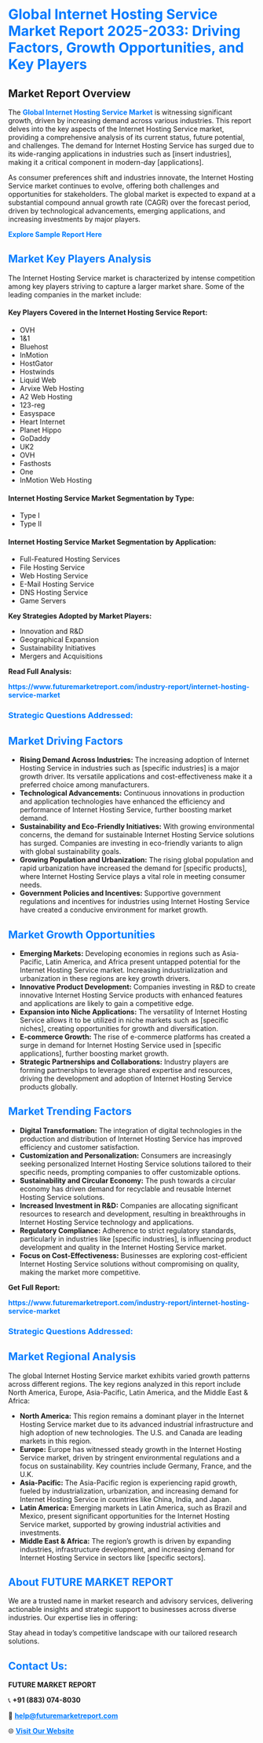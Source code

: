<h1 style="color: #007BFF;">Global Internet Hosting Service Market Report 2025-2033: Driving Factors, Growth Opportunities, and Key Players</h1>

<section id="overview">
<h2>Market Report Overview</h2>
<p>The <a href="https://www.futuremarketreport.com/industry-report/internet-hosting-service-market" style="color: #007BFF; text-decoration: none;"><strong>Global Internet Hosting Service Market</strong></a> is witnessing significant growth, driven by increasing demand across various industries. This report delves into the key aspects of the Internet Hosting Service market, providing a comprehensive analysis of its current status, future potential, and challenges. The demand for Internet Hosting Service has surged due to its wide-ranging applications in industries such as [insert industries], making it a critical component in modern-day [applications].</p>
<p>As consumer preferences shift and industries innovate, the Internet Hosting Service market continues to evolve, offering both challenges and opportunities for stakeholders. The global market is expected to expand at a substantial compound annual growth rate (CAGR) over the forecast period, driven by technological advancements, emerging applications, and increasing investments by major players.</p>
</section>

<section id="overview">
<p><a href="https://www.futuremarketreport.com/request-sample/reportId=106806" style="color: #007BFF; text-decoration: none;"><strong>Explore Sample Report Here</strong></a></p>
</section>

<section id="key-players">
<h2 style="color: #007BFF;">Market Key Players Analysis</h2>
<p>The Internet Hosting Service market is characterized by intense competition among key players striving to capture a larger market share. Some of the leading companies in the market include:</p>
<h4>Key Players Covered in the Internet Hosting Service Report:</h4>
<ul><li>OVH</li><li>1&amp;1</li><li>Bluehost</li><li>InMotion</li><li>HostGator</li><li>Hostwinds</li><li>Liquid Web</li><li>Arvixe Web Hosting</li><li>A2 Web Hosting</li><li>123-reg</li><li>Easyspace</li><li>Heart Internet</li><li>Planet Hippo</li><li>GoDaddy</li><li>UK2</li><li>OVH</li><li>Fasthosts</li><li>One</li><li>InMotion Web Hosting</li></ul>
<h4>Internet Hosting Service Market Segmentation by Type:</h4>
<ul><li>Type I</li><li>Type II</li></ul>

<h4>Internet Hosting Service Market Segmentation by Application:</h4>
<ul><li>Full-Featured Hosting Services</li><li>File Hosting Service</li><li>Web Hosting Service</li><li>E-Mail Hosting Service</li><li>DNS Hosting Service</li><li>Game Servers</li></ul>
<p><strong>Key Strategies Adopted by Market Players:</strong></p>
<ul>
<li>Innovation and R&D</li>
<li>Geographical Expansion</li>
<li>Sustainability Initiatives</li>
<li>Mergers and Acquisitions</li>
</ul>
</section>

<section>
<p><strong>Read Full Analysis: </strong></p><a href="https://www.futuremarketreport.com/industry-report/internet-hosting-service-market" style="color: #007BFF; text-decoration: none;"><strong>https://www.futuremarketreport.com/industry-report/internet-hosting-service-market</strong></a>
<h3 style="color: #007BFF;">Strategic Questions Addressed:</h3>
</section>

<section id="driving-factors">
<h2 style="color: #007BFF;">Market Driving Factors</h2>
<ul>
<li><strong>Rising Demand Across Industries:</strong> The increasing adoption of Internet Hosting Service in industries such as [specific industries] is a major growth driver. Its versatile applications and cost-effectiveness make it a preferred choice among manufacturers.</li>
<li><strong>Technological Advancements:</strong> Continuous innovations in production and application technologies have enhanced the efficiency and performance of Internet Hosting Service, further boosting market demand.</li>
<li><strong>Sustainability and Eco-Friendly Initiatives:</strong> With growing environmental concerns, the demand for sustainable Internet Hosting Service solutions has surged. Companies are investing in eco-friendly variants to align with global sustainability goals.</li>
<li><strong>Growing Population and Urbanization:</strong> The rising global population and rapid urbanization have increased the demand for [specific products], where Internet Hosting Service plays a vital role in meeting consumer needs.</li>
<li><strong>Government Policies and Incentives:</strong> Supportive government regulations and incentives for industries using Internet Hosting Service have created a conducive environment for market growth.</li>
</ul>
</section>

<section id="growth-opportunities">
<h2 style="color: #007BFF;">Market Growth Opportunities</h2>
<ul>
<li><strong>Emerging Markets:</strong> Developing economies in regions such as Asia-Pacific, Latin America, and Africa present untapped potential for the Internet Hosting Service market. Increasing industrialization and urbanization in these regions are key growth drivers.</li>
<li><strong>Innovative Product Development:</strong> Companies investing in R&D to create innovative Internet Hosting Service products with enhanced features and applications are likely to gain a competitive edge.</li>
<li><strong>Expansion into Niche Applications:</strong> The versatility of Internet Hosting Service allows it to be utilized in niche markets such as [specific niches], creating opportunities for growth and diversification.</li>
<li><strong>E-commerce Growth:</strong> The rise of e-commerce platforms has created a surge in demand for Internet Hosting Service used in [specific applications], further boosting market growth.</li>
<li><strong>Strategic Partnerships and Collaborations:</strong> Industry players are forming partnerships to leverage shared expertise and resources, driving the development and adoption of Internet Hosting Service products globally.</li>
</ul>
</section>

<section id="trending-factors">
<h2 style="color: #007BFF;">Market Trending Factors</h2>
<ul>
<li><strong>Digital Transformation:</strong> The integration of digital technologies in the production and distribution of Internet Hosting Service has improved efficiency and customer satisfaction.</li>
<li><strong>Customization and Personalization:</strong> Consumers are increasingly seeking personalized Internet Hosting Service solutions tailored to their specific needs, prompting companies to offer customizable options.</li>
<li><strong>Sustainability and Circular Economy:</strong> The push towards a circular economy has driven demand for recyclable and reusable Internet Hosting Service solutions.</li>
<li><strong>Increased Investment in R&D:</strong> Companies are allocating significant resources to research and development, resulting in breakthroughs in Internet Hosting Service technology and applications.</li>
<li><strong>Regulatory Compliance:</strong> Adherence to strict regulatory standards, particularly in industries like [specific industries], is influencing product development and quality in the Internet Hosting Service market.</li>
<li><strong>Focus on Cost-Effectiveness:</strong> Businesses are exploring cost-efficient Internet Hosting Service solutions without compromising on quality, making the market more competitive.</li>
</ul>
</section>

<section>
<p><strong>Get Full Report: </strong></p><a href="https://www.futuremarketreport.com/industry-report/internet-hosting-service-market" style="color: #007BFF; text-decoration: none;"><strong>https://www.futuremarketreport.com/industry-report/internet-hosting-service-market</strong></a>
<h3 style="color: #007BFF;">Strategic Questions Addressed:</h3>
</section>


<section id="regional-analysis">
<h2 style="color: #007BFF;">Market Regional Analysis</h2>
<p>The global Internet Hosting Service market exhibits varied growth patterns across different regions. The key regions analyzed in this report include North America, Europe, Asia-Pacific, Latin America, and the Middle East & Africa:</p>
<ul>
<li><strong>North America:</strong> This region remains a dominant player in the Internet Hosting Service market due to its advanced industrial infrastructure and high adoption of new technologies. The U.S. and Canada are leading markets in this region.</li>
<li><strong>Europe:</strong> Europe has witnessed steady growth in the Internet Hosting Service market, driven by stringent environmental regulations and a focus on sustainability. Key countries include Germany, France, and the U.K.</li>
<li><strong>Asia-Pacific:</strong> The Asia-Pacific region is experiencing rapid growth, fueled by industrialization, urbanization, and increasing demand for Internet Hosting Service in countries like China, India, and Japan.</li>
<li><strong>Latin America:</strong> Emerging markets in Latin America, such as Brazil and Mexico, present significant opportunities for the Internet Hosting Service market, supported by growing industrial activities and investments.</li>
<li><strong>Middle East & Africa:</strong> The region’s growth is driven by expanding industries, infrastructure development, and increasing demand for Internet Hosting Service in sectors like [specific sectors].</li>
</ul>
</section>

<footer>
<h2 style="color: #007BFF;">About FUTURE MARKET REPORT</h2>
<p>We are a trusted name in market research and advisory services, delivering actionable insights and strategic support to businesses across diverse industries. Our expertise lies in offering:</p>

<p>Stay ahead in today’s competitive landscape with our tailored research solutions.</p>

<h2 style="color: #007BFF;">Contact Us:</h2>
<p><strong>FUTURE MARKET REPORT</strong></p>
<p>📞 <strong>+91 (883) 074-8030</strong></p>
<p>📧 <strong><a href="mailto:help@futuremarketreport.com" style="color: #007BFF;">help@futuremarketreport.com</a></strong></p>
<p>🌐 <strong><a href="https://www.futuremarketreport.com/" style="color: #007BFF;">Visit Our Website</a></strong></p>
</footer>